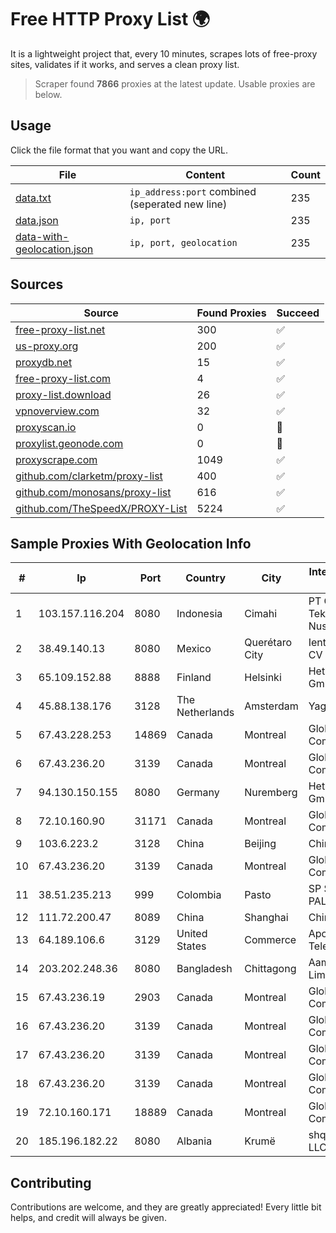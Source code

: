 
# Free HTTP Proxy List 🌍

It is a lightweight project that, every 10 minutes, scrapes lots of free-proxy sites, validates if it works, and serves a clean proxy list.


> Scraper found **7866** proxies at the latest update. Usable proxies are below.

## Usage

Click the file format that you want and copy the URL.


|File|Content|Count|
|----|-------|-----|
|[data.txt](https://raw.githubusercontent.com/themiralay/Proxy-List-World/master/data.txt)|`ip_address:port` combined (seperated new line)|235|
|[data.json](https://raw.githubusercontent.com/themiralay/Proxy-List-World/master/data.json)|`ip, port`|235|
|[data-with-geolocation.json](https://raw.githubusercontent.com/themiralay/Proxy-List-World/master/data-with-geolocation.json)|`ip, port, geolocation`|235|

## Sources

|Source|Found Proxies|Succeed|
|------|-------------|-------|
|[free-proxy-list.net](https://free-proxy-list.net)|300|✅|
|[us-proxy.org](https://www.us-proxy.org)|200|✅|
|[proxydb.net](http://proxydb.net)|15|✅|
|[free-proxy-list.com](https://free-proxy-list.com/?page=&port=&type%5B%5D=http&type%5B%5D=https&up_time=0&search=Search)|4|✅|
|[proxy-list.download](https://www.proxy-list.download/HTTP)|26|✅|
|[vpnoverview.com](https://vpnoverview.com/privacy/anonymous-browsing/free-proxy-servers)|32|✅|
|[proxyscan.io](https://www.proxyscan.io)|0|🚫|
|[proxylist.geonode.com](https://proxylist.geonode.com/api/proxy-list?limit=300&page=1&sort_by=lastChecked&sort_type=desc&protocols=http,https)|0|🚫|
|[proxyscrape.com](https://api.proxyscrape.com/v2/?request=displayproxies&protocol=http&timeout=10000&country=all&ssl=all&anonymity=all)|1049|✅|
|[github.com/clarketm/proxy-list](https://raw.githubusercontent.com/clarketm/proxy-list/master/proxy-list-raw.txt)|400|✅|
|[github.com/monosans/proxy-list](https://raw.githubusercontent.com/monosans/proxy-list/main/proxies/http.txt)|616|✅|
|[github.com/TheSpeedX/PROXY-List](https://raw.githubusercontent.com/TheSpeedX/PROXY-List/master/http.txt)|5224|✅|


## Sample Proxies With Geolocation Info

|#|Ip|Port|Country|City|Internet Service Provider|
|-|--|----|-------|----|-------------------------|
|1|103.157.116.204|8080|Indonesia|Cimahi|PT Cloud Teknologi Nusantara|
|2|38.49.140.13|8080|Mexico|Querétaro City|Ientc S De RL De CV|
|3|65.109.152.88|8888|Finland|Helsinki|Hetzner Online GmbH|
|4|45.88.138.176|3128|The Netherlands|Amsterdam|Yaglom Labs Ltd|
|5|67.43.228.253|14869|Canada|Montreal|GloboTech Communications|
|6|67.43.236.20|3139|Canada|Montreal|GloboTech Communications|
|7|94.130.150.155|8080|Germany|Nuremberg|Hetzner Online GmbH|
|8|72.10.160.90|31171|Canada|Montreal|GloboTech Communications|
|9|103.6.223.2|3128|China|Beijing|China Unicom|
|10|67.43.236.20|3139|Canada|Montreal|GloboTech Communications|
|11|38.51.235.213|999|Colombia|Pasto|SP SISTEMAS PALACIOS LTDA|
|12|111.72.200.47|8089|China|Shanghai|Chinanet|
|13|64.189.106.6|3129|United States|Commerce|Apogee Telecom Inc.|
|14|203.202.248.36|8080|Bangladesh|Chittagong|Aamra Networks Limited|
|15|67.43.236.19|2903|Canada|Montreal|GloboTech Communications|
|16|67.43.236.20|3139|Canada|Montreal|GloboTech Communications|
|17|67.43.236.20|3139|Canada|Montreal|GloboTech Communications|
|18|67.43.236.20|3139|Canada|Montreal|GloboTech Communications|
|19|72.10.160.171|18889|Canada|Montreal|GloboTech Communications|
|20|185.196.182.22|8080|Albania|Krumë|shqiponjaisp.al LLC|



## Contributing

Contributions are welcome, and they are greatly appreciated! Every
little bit helps, and credit will always be given.

